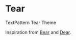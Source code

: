 # Tear


TextPattern Tear Theme

Inspiration from [Bear](https://bearblog.dev/) and [Dear](https://yayu.net/projects/wordpress-dear).
